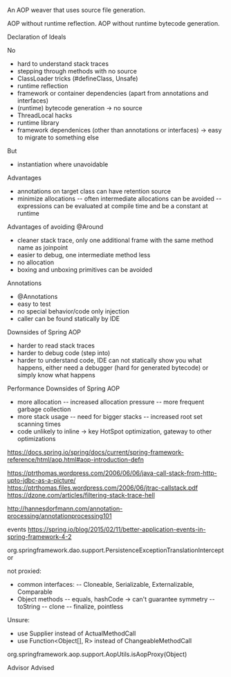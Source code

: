 An AOP weaver that uses source file generation.

AOP without runtime reflection.
AOP without runtime bytecode generation.

Declaration of Ideals

No
- hard to understand stack traces
- stepping through methods with no source
- ClassLoader tricks (#defineClass, Unsafe)
- runtime reflection
- framework or container dependencies (apart from annotations and interfaces)
- (runtime) bytecode generation -> no source
- ThreadLocal hacks
- runtime library
- framework dependenices (other than annotations or interfaces) -> easy to migrate to something else

But
- instantiation where unavoidable

Advantages
- annotations on target class can have retention source
- minimize allocations
-- often intermediate allocations can be avoided
-- expressions can be evaluated at compile time and be a constant at runtime

Advantages of avoiding @Around
- cleaner stack trace, only one additional frame with the same method name as joinpoint
- easier to debug, one intermediate method less
- no allocation
- boxing and unboxing primitives can be avoided

Annotations
- @Annotations
- easy to test
- no special behavior/code only injection
- caller can be found statically by IDE

Downsides of Spring AOP
- harder to read stack traces
- harder to debug code (step into)
- harder to understand code, IDE can not statically show you what happens, either need a debugger (hard for generated bytecode) or simply know what happens

Performance Downsides of Spring AOP
- more allocation
-- increased allocation pressure
-- more frequent garbage collection
- more stack usage
-- need for bigger stacks
-- increased root set scanning times
- code unlikely to inline -> key HotSpot optimization, gateway to other optimizations



https://docs.spring.io/spring/docs/current/spring-framework-reference/html/aop.html#aop-introduction-defn

https://ptrthomas.wordpress.com/2006/06/06/java-call-stack-from-http-upto-jdbc-as-a-picture/
https://ptrthomas.files.wordpress.com/2006/06/jtrac-callstack.pdf
https://dzone.com/articles/filtering-stack-trace-hell

http://hannesdorfmann.com/annotation-processing/annotationprocessing101

events
https://spring.io/blog/2015/02/11/better-application-events-in-spring-framework-4-2

org.springframework.dao.support.PersistenceExceptionTranslationInterceptor

not proxied:
- common interfaces:
-- Cloneable, Serializable, Externalizable, Comparable
- Object methods
-- equals, hashCode -> can't guarantee symmetry
-- toString
-- clone
-- finalize, pointless

Unsure:
- use Supplier instead of ActualMethodCall
- use Function<Object[], R> instead of ChangeableMethodCall

org.springframework.aop.support.AopUtils.isAopProxy(Object)

Advisor
Advised
